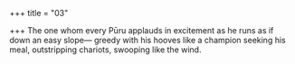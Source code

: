 +++
title = "03"

+++
The one whom every Pūru applauds in excitement as he runs as if down  an easy slope—
greedy with his hooves like a champion seeking his meal, outstripping  chariots, swooping like the wind.